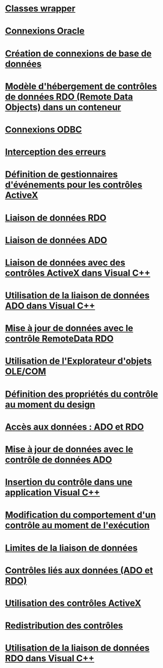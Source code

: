 # [Classes wrapper](wrapper-classes.md)
# [Connexions Oracle](oracle-connections.md)
# [Création de connexions de base de données](creating-database-connections.md)
# [Modèle d'hébergement de contrôles de données RDO (Remote Data Objects) dans un conteneur](model-for-hosting-rdo-data-controls-in-a-container.md)
# [Connexions ODBC](odbc-connections.md)
# [Interception des erreurs](error-trapping.md)
# [Définition de gestionnaires d'événements pour les contrôles ActiveX](setting-event-handlers-on-activex-controls.md)
# [Liaison de données RDO](rdo-databinding.md)
# [Liaison de données ADO](ado-databinding.md)
# [Liaison de données avec des contrôles ActiveX dans Visual C++](databinding-with-activex-controls-in-visual-cpp.md)
# [Utilisation de la liaison de données ADO dans Visual C++](using-ado-databinding-in-visual-cpp.md)
# [Mise à jour de données avec le contrôle RemoteData RDO](updating-data-with-the-rdo-remotedata-control.md)
# [Utilisation de l'Explorateur d'objets OLE/COM](using-the-ole-com-object-viewer.md)
# [Définition des propriétés du contrôle au moment du design](setting-control-properties-at-design-time.md)
# [Accès aux données : ADO et RDO](data-access-ado-and-rdo.md)
# [Mise à jour de données avec le contrôle de données ADO](updating-data-with-the-ado-data-control.md)
# [Insertion du contrôle dans une application Visual C++](inserting-the-control-into-a-visual-cpp-application.md)
# [Modification du comportement d'un contrôle au moment de l'exécution](modifying-a-control-s-run-time-behavior.md)
# [Limites de la liaison de données](limitations-of-databinding.md)
# [Contrôles liés aux données (ADO et RDO)](data-bound-controls-ado-and-rdo.md)
# [Utilisation des contrôles ActiveX](using-activex-controls.md)
# [Redistribution des contrôles](redistributing-controls.md)
# [Utilisation de la liaison de données RDO dans Visual C++](using-rdo-databinding-in-visual-cpp.md)
